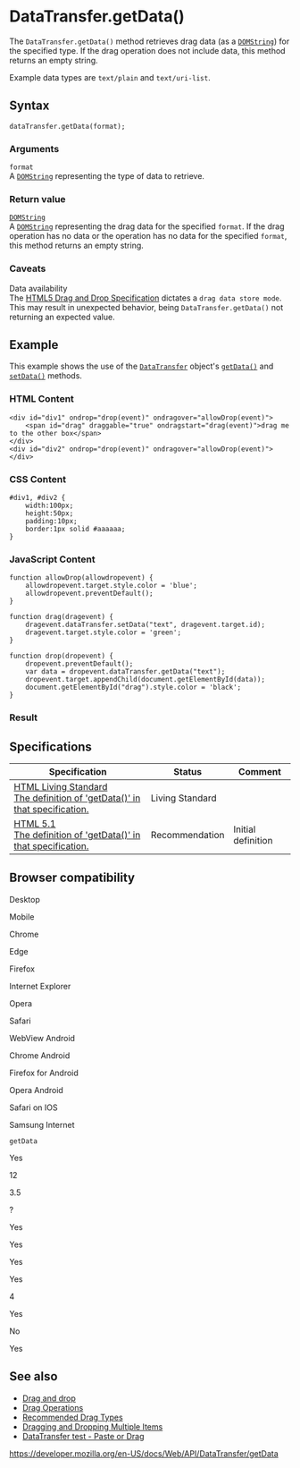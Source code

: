 # DataTransfer.getData()

The `DataTransfer.getData()` method retrieves drag data (as a [`DOMString`](../domstring)) for the specified type. If the drag operation does not include data, this method returns an empty string.

Example data types are `text/plain` and `text/uri-list`.

## Syntax

    dataTransfer.getData(format);

### Arguments

`format`  
A [`DOMString`](../domstring) representing the type of data to retrieve.

### Return value

[`DOMString`](../domstring)  
A [`DOMString`](../domstring) representing the drag data for the specified `format`. If the drag operation has no data or the operation has no data for the specified `format`, this method returns an empty string.

### Caveats

Data availability  
The [HTML5 Drag and Drop Specification](https://www.w3.org/TR/2011/WD-html5-20110113/dnd.html#drag-data-store-mode) dictates a `drag data store mode`. This may result in unexpected behavior, being `DataTransfer.getData()` not returning an expected value.

## Example

This example shows the use of the [`DataTransfer`](../datatransfer) object's [`getData()`](getdata) and [`setData()`](setdata) methods.

### HTML Content

    <div id="div1" ondrop="drop(event)" ondragover="allowDrop(event)">
        <span id="drag" draggable="true" ondragstart="drag(event)">drag me to the other box</span>
    </div>
    <div id="div2" ondrop="drop(event)" ondragover="allowDrop(event)"></div>

### CSS Content

    #div1, #div2 {
        width:100px;
        height:50px;
        padding:10px;
        border:1px solid #aaaaaa;
    }

### JavaScript Content

    function allowDrop(allowdropevent) {
        allowdropevent.target.style.color = 'blue';
        allowdropevent.preventDefault();
    }

    function drag(dragevent) {
        dragevent.dataTransfer.setData("text", dragevent.target.id);
        dragevent.target.style.color = 'green';
    }

    function drop(dropevent) {
        dropevent.preventDefault();
        var data = dropevent.dataTransfer.getData("text");
        dropevent.target.appendChild(document.getElementById(data));
        document.getElementById("drag").style.color = 'black';
    }

### Result

## Specifications

<table><thead><tr class="header"><th>Specification</th><th>Status</th><th>Comment</th></tr></thead><tbody><tr class="odd"><td><a href="https://html.spec.whatwg.org/multipage/interaction.html#dom-datatransfer-getdata">HTML Living Standard<br />
<span class="small">The definition of 'getData()' in that specification.</span></a></td><td><span class="spec-living">Living Standard</span></td><td></td></tr><tr class="even"><td><a href="https://www.w3.org/TR/html51/editing.html#dom-datatransfer-getdata">HTML 5.1<br />
<span class="small">The definition of 'getData()' in that specification.</span></a></td><td><span class="spec-rec">Recommendation</span></td><td>Initial definition</td></tr></tbody></table>

## Browser compatibility

Desktop

Mobile

Chrome

Edge

Firefox

Internet Explorer

Opera

Safari

WebView Android

Chrome Android

Firefox for Android

Opera Android

Safari on IOS

Samsung Internet

`getData`

Yes

12

3.5

?

Yes

Yes

Yes

Yes

4

Yes

No

Yes

## See also

- [Drag and drop](../html_drag_and_drop_api)
- [Drag Operations](../html_drag_and_drop_api/drag_operations)
- [Recommended Drag Types](../html_drag_and_drop_api/recommended_drag_types)
- [Dragging and Dropping Multiple Items](../html_drag_and_drop_api/multiple_items)
- [DataTransfer test - Paste or Drag](https://codepen.io/tech_query/pen/MqGgap)

<a href="https://developer.mozilla.org/en-US/docs/Web/API/DataTransfer/getData" class="_attribution-link">https://developer.mozilla.org/en-US/docs/Web/API/DataTransfer/getData</a>
